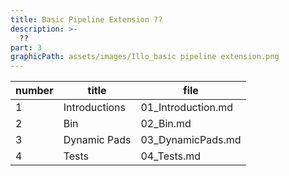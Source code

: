 ```yaml
---
title: Basic Pipeline Extension ??
description: >-
  ??
part: 3
graphicPath: assets/images/Illo_basic pipeline extension.png
---
```


| number | title         | file               |
| ------ | ------------- | ------------------ |
| 1      | Introductions | 01_Introduction.md |
| 2      | Bin           | 02_Bin.md          |
| 3      | Dynamic Pads  | 03_DynamicPads.md  |
| 4      | Tests         | 04_Tests.md        |
